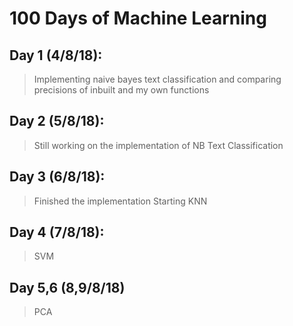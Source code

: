 # 100 Days of Machine Learning

## Day 1 (4/8/18): 
>Implementing naive bayes text classification and comparing precisions of inbuilt and my own functions
 
## Day 2 (5/8/18):
>Still working on the implementation of NB Text Classification

## Day 3 (6/8/18):
>Finished the implementation
>Starting KNN

## Day 4 (7/8/18):
>SVM

## Day 5,6 (8,9/8/18)
>PCA

